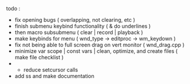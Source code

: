 todo :
- fix opening bugs ( overlapping, not clearing, etc )
- finish submenu keybind functionality ( & do underlines )
- then macro subsubmenu ( clear | record | playback )
- make keybinds for menu ( wnd_type -> editproc -> wm_keydown )
- fix not being able to full screen drag on vert monitor ( wnd_drag.cpp )
- minimize var scope | const vars | clean, optimize, and create files ( make file checklist )
- - reduce setcursor calls
- add ss and make documentation

